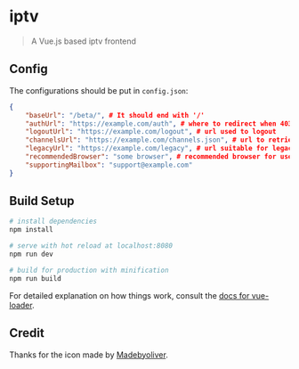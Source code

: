 # iptv

> A Vue.js based iptv frontend

## Config

The configurations should be put in `config.json`:

```json
{
	"baseUrl": "/beta/", # It should end with '/'
	"authUrl": "https://example.com/auth", # where to redirect when 403 is found
	"logoutUrl": "https://example.com/logout", # url used to logout
	"channelsUrl": "https://example.com/channels.json", # url to retrieve channel list
	"legacyUrl": "https://example.com/legacy", # url suitable for legacy browser
	"recommendedBrowser": "some browser", # recommended browser for users of legacy browser
	"supportingMailbox": "support@example.com"
}
```

## Build Setup

``` bash
# install dependencies
npm install

# serve with hot reload at localhost:8080
npm run dev

# build for production with minification
npm run build
```

For detailed explanation on how things work, consult the [docs for vue-loader](http://vuejs.github.io/vue-loader).

## Credit

Thanks for the icon made by [Madebyoliver](http://www.flaticon.com/authors/madebyoliver).
